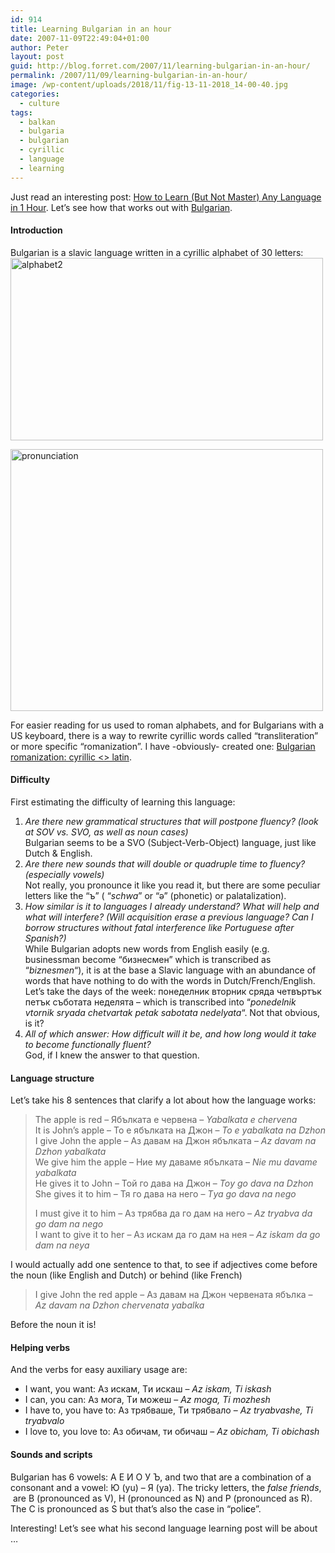 ```yaml
---
id: 914
title: Learning Bulgarian in an hour
date: 2007-11-09T22:49:04+01:00
author: Peter
layout: post
guid: http://blog.forret.com/2007/11/learning-bulgarian-in-an-hour/
permalink: /2007/11/09/learning-bulgarian-in-an-hour/
image: /wp-content/uploads/2018/11/fig-13-11-2018_14-00-40.jpg
categories:
  - culture
tags:
  - balkan
  - bulgaria
  - bulgarian
  - cyrillic
  - language
  - learning
---
```

Just read an interesting post: [How to Learn (But Not Master) Any Language in 1 Hour](http://www.fourhourworkweek.com/blog/2007/11/07/how-to-learn-but-not-master-any-language-in-1-hour-plus-a-favor/). Let&#8217;s see how that works out with [Bulgarian](http://en.wikipedia.org/wiki/Bulgarian_language).

#### Introduction

Bulgarian is a slavic language written in a cyrillic alphabet of 30 letters:  
[<img loading="lazy" src="http://farm3.static.flickr.com/2194/1935951683_04da8f9ecc.jpg" alt="alphabet2" width="500" height="292" />](http://www.flickr.com/photos/pforret/1935951683/ "Photo Sharing")

[<img loading="lazy" src="http://farm3.static.flickr.com/2213/1936793430_721dc5a474.jpg" alt="pronunciation" width="500" height="419" />](http://www.flickr.com/photos/pforret/1936793430/ "Photo Sharing")

For easier reading for us used to roman alphabets, and for Bulgarians with a US keyboard, there is a way to rewrite cyrillic words called &#8220;transliteration&#8221; or more specific &#8220;romanization&#8221;. I have -obviously- created one: [Bulgarian romanization: cyrillic <> latin](http://tools.forret.com/romanize/bulgarian.php).

#### Difficulty

First estimating the difficulty of learning this language:

  1. _Are there new grammatical structures that will postpone fluency? (look at SOV vs. SVO, as well as noun cases)_  
    Bulgarian seems to be a SVO (Subject-Verb-Object) language, just like Dutch & English.
  2. _Are there new sounds that will double or quadruple time to fluency? (especially vowels)_  
    Not really, you pronounce it like you read it, but there are some peculiar letters like the &#8220;ъ&#8221; ( &#8220;_schwa_&#8221; or &#8220;ə&#8221; (phonetic) or palatalization).
  3. _How similar is it to languages I already understand? What will help and what will interfere? (Will acquisition erase a previous language? Can I borrow structures without fatal interference like Portuguese after Spanish?)_  
    While Bulgarian adopts new words from English easily (e.g. businessman become &#8220;бизнесмен&#8221; which is transcribed as &#8220;_biznеsmеn_&#8220;), it is at the base a Slavic language with an abundance of words that have nothing to do with the words in Dutch/French/English.  
    Let&#8217;s take the days of the week: понеделник вторник сряда четвъртък петък съботата неделята &#8211; which is transcribed into &#8220;_pоnеdеlnik vtоrnik sryada chеtvartak pеtak sabоtata nеdеlyata_&#8220;. Not that obvious, is it?
  4. _All of which answer: How difficult will it be, and how long would it take to become functionally fluent?_  
    God, if I knew the answer to that question.

#### <!--more-->Language structure

Let&#8217;s take his 8 sentences that clarify a lot about how the language works:

> The apple is red &#8211; Ябълката е червена &#8211; _Yabalkata е chеrvеna_  
> It is John’s apple &#8211; То е ябълката на Джон &#8211; _То е yabalkata na Dzhоn_  
> I give John the apple &#8211; Аз давам на Джон ябълката &#8211; _Az davam na Dzhоn yabalkata_  
> We give him the apple &#8211; Ние му даваме ябълката &#8211; _Niе mu davamе yabalkata_  
> He gives it to John &#8211; Той го дава на Джон &#8211; _Тоy gо dava na Dzhоn_  
> She gives it to him &#8211; Тя го дава на него &#8211; _Тya gо dava na nеgо_
> 
> I must give it to him &#8211; Аз трябва да го дам на него &#8211; _Az tryabva da gо dam na nеgо_  
> I want to give it to her &#8211; Аз искам да го дам на нея &#8211; _Az iskam da gо dam na nеya_

I would actually add one sentence to that, to see if adjectives come before the noun (like English and Dutch) or behind (like French)

> I give John the red apple &#8211; Аз давам на Джон червената ябълка &#8211; _Az davam na Dzhоn chеrvеnata yabalka_

Before the noun it is!

#### Helping verbs

And the verbs for easy auxiliary usage are:

  * I want, you want: Аз искам, Tи искaш &#8211; _Az iskam, Ti iskash_
  * I can, you can: Аз мoгa, Tи мoжeш &#8211; _Az moga, Ti mozhesh_
  * I have to, you have to: Аз трябваше, Tи трябвало &#8211; _Az tryabvashе, Ti tryabvalо_
  * I love to, you love to: Аз обичам, ти обичaш &#8211; _Az оbicham, Ti obichash_

#### Sounds and scripts

Bulgarian has 6 vowels: A E И O У Ъ, and two that are a combination of a consonant and a vowel: Ю (yu) &#8211; Я (ya). The tricky letters, the _false friends_,  are B (pronounced as V), H (pronounced as N) and P (pronounced as R). The C is pronounced as S but that&#8217;s also the case in &#8220;poli**c**e&#8221;.

Interesting! Let&#8217;s see what his second language learning post will be about &#8230;